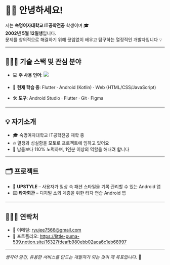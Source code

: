 
# 👋🏻 안녕하세요!

저는 **숙명여자대학교 IT공학전공** 학생이며 🎓  
**2002년 5월 12일생**입니다.  
문제를 창의적으로 해결하기 위해 끊임없이 배우고 탐구하는 열정적인 개발자입니다 💡

---

## 👩🏻‍💻 기술 스택 및 관심 분야

- 💻 **주 사용 언어**: <img src="https://img.shields.io/badge/java-007396?style=for-the-badge&logo=java&logoColor=white">

- 📱 **현재 학습 중**: Flutter · Android (Kotlin) · Web (HTML/CSS/JavaScript)  
- 🛠 **도구**: Android Studio · Flutter · Git · Figma  

---

## 💡 자기소개

- 🎓 숙명여자대학교 IT공학전공 재학 중  
- 🔥 열정과 성실함을 모토로 프로젝트에 임하고 있어요  
- 💪 남들보다 110% 노력하며, 1인분 이상의 역할을 해내려 합니다  

---

## 🗂 프로젝트

- 👗 **UPSTYLE** – 사용자가 일상 속 패션 스타일을 기록·관리할 수 있는 Android 앱  
- ⌨️ **타자회관** – 디지털 소외 계층을 위한 타자 연습 Android 앱  

---

## 🙋🏻‍♀️ 연락처

- 📧 이메일: ryujee7566@gmail.com  
- 💼 포트폴리오: https://little-puma-539.notion.site/16327fdeafb980ebb02aca6c1eb68997  

---

_생각이 담긴, 유용한 서비스를 만드는 개발자가 되는 것이 제 목표입니다._ 🌱

